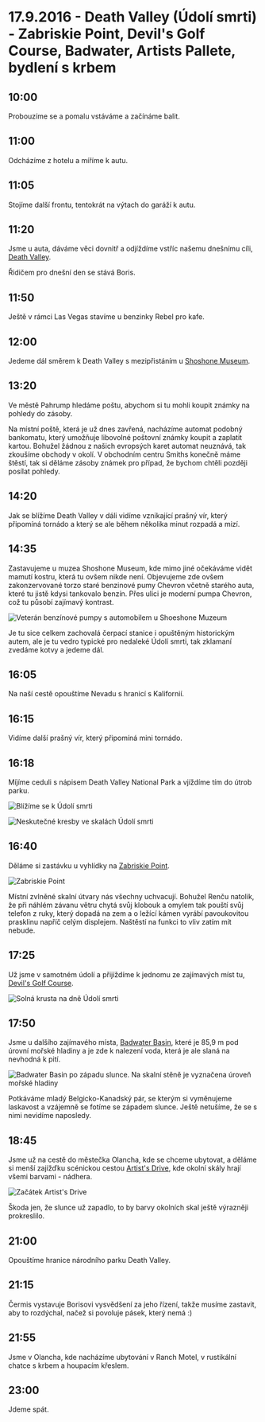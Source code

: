 # 17.9.2016 - Death Valley (Údolí smrti) - Zabriskie Point, Devil's Golf Course, Badwater, Artists Pallete, bydlení s krbem

## 10:00

Probouzíme se a pomalu vstáváme a začínáme balit.

## 11:00

Odcházíme z hotelu a míříme k autu.

## 11:05

Stojíme další frontu, tentokrát na výtach do garáží k autu.

## 11:20

Jsme u auta, dáváme věci dovnitř a odjíždíme vstříc našemu dnešnímu cíli, [Death Valley](https://cs.wikipedia.org/wiki/%C3%9Adol%C3%AD_smrti).

Řidičem pro dnešní den se stává Boris.

## 11:50

Ještě v rámci Las Vegas stavíme u benzinky Rebel pro kafe.

## 12:00

Jedeme dál směrem k Death Valley s mezipřistáním u [Shoshone Museum](http://shoshonevillage.com/shoshone-museum.html).

## 13:20

Ve městě Pahrump hledáme poštu, abychom si tu mohli koupit známky na pohledy do zásoby.

Na místní poště, která je už dnes zavřená, nacházíme automat podobný bankomatu, který umožňuje libovolné poštovní známky koupit a zaplatit kartou. Bohužel žádnou z našich evropsých karet automat neuznává, tak zkoušíme obchody v okolí. V obchodním centru Smiths konečně máme štěstí, tak si děláme zásoby známek pro případ, že bychom chtěli později posílat pohledy.

## 14:20

Jak se blížíme Death Valley v dáli vidíme vznikající prašný vír, který připomíná tornádo a který se ale během několika minut rozpadá a mizí.

## 14:35

Zastavujeme u muzea Shoshone Museum, kde mimo jiné očekáváme vidět mamutí kostru, která tu ovšem nikde není. Objevujeme zde ovšem zakonzervované torzo staré benzinové pumy Chevron včetně starého auta, které tu jistě kdysi tankovalo benzín. Přes ulici je moderní pumpa Chevron, což tu působí zajímavý kontrast.

![Veterán benzínové pumpy s automobilem u Shoeshone Muzeum](images/20160917/20160917_144334.jpg)

Je tu sice celkem zachovalá čerpací stanice i opuštěným historickým autem, ale je tu vedro typické pro nedaleké Údolí smrti, tak zklamaní zvedáme kotvy a jedeme dál.

## 16:05

Na naší cestě opouštíme Nevadu s hranicí s Kalifornií.

## 16:15

Vidíme další prašný vír, který připomíná mini tornádo.

## 16:18

Míjíme ceduli s nápisem Death Valley National Park a vjíždíme tím do útrob parku.

![Blížíme se k Údolí smrti](images/20160917/DSC_2097-DSC_2127.jpg)

![Neskutečné kresby ve skalách Údolí smrti](images/20160917/DSC_2129-DSC_2174_blended_fused.jpg)

## 16:40

Děláme si zastávku u vyhlídky na [Zabriskie Point](https://cs.wikipedia.org/wiki/Zabriskie_Point).

![Zabriskie Point](images/20160917/DSC_2207-DSC_2213.jpg)

Místní zvlněné skalní útvary nás všechny uchvacují. Bohužel Renču natolik, že při náhlém závanu větru chytá svůj klobouk a omylem tak pouští svůj telefon z ruky, který dopadá na zem a o ležící kámen vyrábí pavoukovitou prasklinu napříč celým displejem. Naštěstí na funkci to vliv zatím mít nebude.

## 17:25

Už jsme v samotném údolí a přijíždíme k jednomu ze zajímavých míst tu, [Devil's Golf Course](https://en.wikipedia.org/wiki/Devil%27s_Golf_Course).

![Solná krusta na dně Údolí smrti](images/20160917/DSC_2230.jpg)

## 17:50

Jsme u dalšího zajímavého místa, [Badwater Basin](https://en.wikipedia.org/wiki/Badwater_Basin), které je 85,9 m pod úrovní mořské hladiny a je zde k nalezení voda, která je ale slaná na nevhodná k pití.

![Badwater Basin po západu slunce. Na skalní stěně je vyznačena úroveň mořské hladiny](images/20160917/DSC_2341.jpg)

Potkáváme mladý Belgicko-Kanadský pár, se kterým si vyměnujeme laskavost a vzájemně se fotíme se západem slunce. Ještě netušíme, že se s nimi nevidíme naposledy.

## 18:45

Jsme už na cestě do městečka Olancha, kde se chceme ubytovat, a děláme si menší zajížďku scénickou cestou [Artist's Drive](https://en.wikipedia.org/wiki/Places_of_interest_in_the_Death_Valley_area#Artist.27s_Drive_and_Palette), kde okolní skály hrají všemi barvami - nádhera.

![Začátek Artist's Drive](images/20160917/DSC_2342-DSC_2346.jpg)

Škoda jen, že slunce už zapadlo, to by barvy okolních skal ještě výrazněji prokreslilo.

## 21:00

Opouštíme hranice národního parku Death Valley.

## 21:15

Čermis vystavuje Borisovi vysvědšení za jeho řízení, takže musíme zastavit, aby to rozdýchal, načež si povoluje pásek, který nemá :)

## 21:55

Jsme v Olancha, kde nacházíme ubytování v Ranch Motel, v rustikální chatce s krbem a houpacím křeslem.

## 23:00

Jdeme spát.

